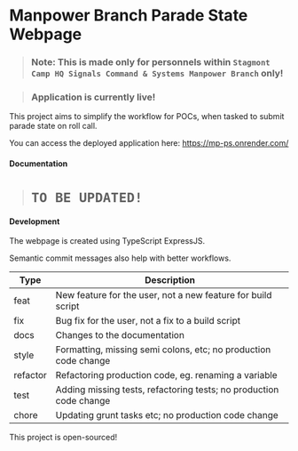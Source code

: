 # Manpower Branch Parade State Webpage

> ### Note: This is made only for personnels within `Stagmont Camp HQ Signals Command & Systems Manpower Branch` only!

> ### Application is currently live!

This project aims to simplify the workflow for POCs, when tasked to submit parade state on roll call.

You can access the deployed application here: https://mp-ps.onrender.com/

#### Documentation

> # `TO BE UPDATED!`

#### Development
The webpage is created using TypeScript ExpressJS.

Semantic commit messages also help with better workflows.

| Type | Description |
| ------ | ------ |
| feat | New feature for the user, not a new feature for build script |
| fix | Bug fix for the user, not a fix to a build script |
| docs | Changes to the documentation |
| style | Formatting, missing semi colons, etc; no production code change |
| refactor | Refactoring production code, eg. renaming a variable |
| test | Adding missing tests, refactoring tests; no production code change |
| chore | Updating grunt tasks etc; no production code change |

This project is open-sourced!
